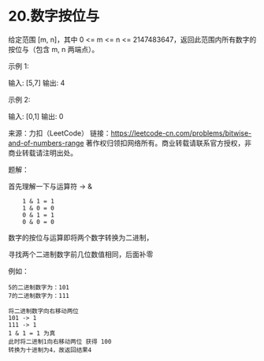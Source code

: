 # 20.数字按位与
给定范围 [m, n]，其中 0 <= m <= n <= 2147483647，返回此范围内所有数字的按位与（包含 m, n 两端点）。

示例 1: 

输入: [5,7]
输出: 4

示例 2:

输入: [0,1]
输出: 0

来源：力扣（LeetCode）
链接：https://leetcode-cn.com/problems/bitwise-and-of-numbers-range
著作权归领扣网络所有。商业转载请联系官方授权，非商业转载请注明出处。

题解：

   首先理解一下与运算符 -> &
     
        1 & 1 = 1
        1 & 0 = 0
        0 & 1 = 1
        0 & 0 = 0
    
   数字的按位与运算即将两个数字转换为二进制，
   
   寻找两个二进制数字前几位数值相同，后面补零
   
   例如：
    
    5的二进制数字为：101
    7的二进制数字为：111
    
    将二进制数字向右移动两位
    101 -> 1
    111 -> 1
    1 & 1 = 1 为真
    此时将二进制1向右移动两位 获得 100
    转换为十进制为4，故返回结果4